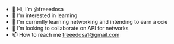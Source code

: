 - 👋 Hi, I’m @freeedosa
- 👀 I’m interested in learning
- 🌱 I’m currently learning networking and intending to earn a ccie
- 💞️ I’m looking to collaborate on API for networks
- 📫 How to reach me freeedosa1@gmail.com

<!---
freeedosa/freeedosa is a ✨ special ✨ repository because its `README.md` (this file) appears on your GitHub profile.
You can click the Preview link to take a look at your changes.
--->
